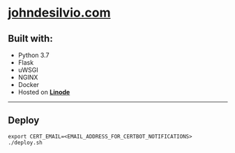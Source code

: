 # [johndesilvio.com](http://www.johndesilvio.com)

## Built with:

* Python 3.7
* Flask
* uWSGI
* NGINX
* Docker
* Hosted on **[Linode](https://www.linode.com)**

---

## Deploy

    export CERT_EMAIL=<EMAIL_ADDRESS_FOR_CERTBOT_NOTIFICATIONS>
    ./deploy.sh
